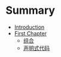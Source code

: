 # Summary

* [Introduction](README.md)
* [First Chapter](chapter1.md)
  * [组合](chapter1/zu-he.md)
  * [声明式代码](chapter1/sheng-ming-shi-dai-ma.md)

